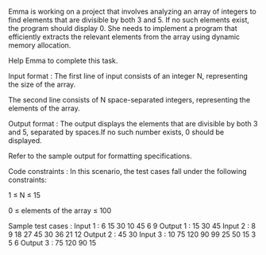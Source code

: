 Emma is working on a project that involves analyzing an array of integers to find elements that are divisible by both 3 and 5. If no such elements exist, the program should display 0. She needs to implement a program that efficiently extracts the relevant elements from the array using dynamic memory allocation. 



Help Emma to complete this task.

Input format :
The first line of input consists of an integer N, representing the size of the array.

The second line consists of N space-separated integers, representing the elements of the array.

Output format :
The output displays the elements that are divisible by both 3 and 5, separated by spaces.If no such number exists, 0 should be displayed.



﻿Refer to the sample output for formatting specifications.

Code constraints :
In this scenario, the test cases fall under the following constraints:

1 ≤ N ≤ 15

0 ≤ elements of the array ≤ 100

Sample test cases :
Input 1 :
6
15 30 10 45 6 9
Output 1 :
15 30 45 
Input 2 :
8
9 18 27 45 30 36 21 12
Output 2 :
45 30 
Input 3 :
10
75 120 90 99 25 50 15 3 5 6
Output 3 :
75 120 90 15 
